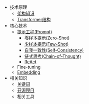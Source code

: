 <!-- _sidebar.md -->

* 技术原理
  * [架构知识](/docs/gpt/架构知识.md)
  * [Transformer结构](/docs/gpt/transformer.md)
* 核心技术
  * [提示工程(Prompt)](/docs/prompt/prompt.md)
    * [零样本提示(Zero-Shot)](/docs/prompt/zero-shot.md)
    * [少样本提示(Few-Shot)](/docs/prompt/few-shot.md)
    * [自我一致性(Self-Consistency)](/docs/prompt/self-consistency.md)
    * [链式思考(Chain-of-Thought)](/docs/prompt/cot.md)
    * [ReAct](/docs/prompt/react.md)
  * Fine-tuning
  * [Embedding](/docs/embedding/embedding.md)
* 相关知识
  * [关键词](/docs/others/关键词.md)
  * [开源项目](docs/others/开源项目.md)
  * 相关工具

